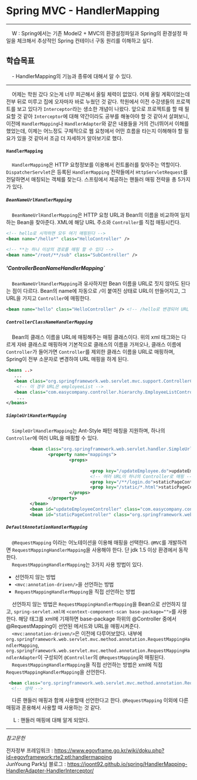 
# Spring MVC -  HandlerMapping

<hr>

&nbsp;&nbsp;&nbsp;&nbsp;W : Spring에서는 기존 Model2 + MVC의 환경설정파일과 Spring의 환경설정 파일을 체크해서 추상적인 Spring 컨테이너 구동 원리를 이해하고 싶다.

## 학습목표
&nbsp;&nbsp;&nbsp;&nbsp;- HandlerMapping의 기능과 종류에 대해서 알 수 있다.

<hr/>

&nbsp;&nbsp;&nbsp;&nbsp;어제는 학원 갔다 오는게 너무 피곤해서 올릴 체력이 없었다. 어제 올릴 계획이었는데 전부 뒤로 미루고 집에 오자마자 바로 누웠던 것 같다. 학원에서 이전 수강생들의 프로젝트를 보고 있다가 `Interceptor`라는 생소한 개념이 나왔다. 앞으로 프로젝트를 할 때 필요할 것 같아 `Interceptor`에 대해 약간이라도 공부를 해놓아야 할 것 같아서 살펴보니, 이전에 `HandlerMapping`나 `HandlerAdapter`와 같은 내용들을 거의 건너뛰어서 이해를 했었는데, 이제는 어느정도 구체적으로 웹 요청에서 어떤 흐름을 타는지 이해해야 할 필요가 있을 것 같아서 조금 더 자세하거 알아보기로 했다.

#### `HandlerMapping`
&nbsp;&nbsp;&nbsp;&nbsp;`HandlerMapping`은 HTTP 요청정보를 이용해서 컨트롤러를 찾아주는 역할이다. `DispatcherServlet`은 등록된 `HandlerMapping` 전략들에서 `HttpServletRequest`를 전달하면서 매칭되는 객체를 찾는다. 스프링에서 제공하는 핸들러 매핑 전략을 총 5가지가 있다.

##### `BeanNameUrlHandlerMapping`
&nbsp;&nbsp;&nbsp;&nbsp;`BeanNameUrlHandlerMapping`은 HTTP 요청 URL과 Bean의 이름을 비교하여 일치하는 Bean을 찾아준다. XML에 해당 URL 주소와 `Controller`를 직접 매핑시킨다.

```xml
<!-- hello로 시작하면 모두 여기 매핑된다 -->
<bean name="/hello*" class="HelloController" />

<!-- **는 하나 이상의 경로를 매핑 할 수 있다 -->
<bean name="/root/**/sub" class="SubController" />
```

##### 'ControllerBeanNameHandlerMapping`
&nbsp;&nbsp;&nbsp;&nbsp;`BeanNameUrlHandlerMapping`과 유사하지만 Bean 이름을 URL로 짓지 않아도 된다는 점이 다르다. Bean의 name에 자동으로 `/`이 붙여진 상태로 URL이 만들어지고, 그 URL을 가지고 `Controller`에 매핑한다.

```xml
<bean name="hello" class="HelloController" /> <!-- /hello로 변경되어 URL 매핑 -->
```

##### `ControllerClassNameHandlerMapping`
&nbsp;&nbsp;&nbsp;&nbsp;Bean의 클래스 이름을 URL에 매핑해주는 매핑 클래스이다. 위의 xml 태그와는 다르게 자바 클래스로 매핑하며 기본적으로 클래스의 이름을 가져오나, 클래스 이름에 `Controller`가 들어가면 `Controller`를 제외한 클래스 이름을 URL로 매핑하며, Spring이 전부 소문자로 변경하여 URL 매핑을 하게 된다.

```xml
<beans ..>
   ...
   <bean class="org.springframework.web.servlet.mvc.support.ControllerClassNameHandlerMapping"/>
    <!-- 이 경우 URL은 employeeList -->
   <bean class="com.easycompany.controller.hierarchy.EmployeeListController"/>
    ...
</beans>
```

##### `SimpleUrlHandlerMapping`
&nbsp;&nbsp;&nbsp;&nbsp;`SimpleUrlHandlerMapping`는 Ant-Style 패턴 매칭을 지원하며, 하나의 `Controller`에 여러 URL을 매핑할 수 있다. 

```xml
         <bean class="org.springframework.web.servlet.handler.SimpleUrlHandlerMapping">
                <property name="mappings">
                        <props>
                    
                                <prop key="/updateEmployee.do">updateEmployeeController</prop>
                                <!-- 여러 URL이 하나의 Controller로 매핑 -->
                                <prop key="/**/login.do">staticPageController</prop>
                                <prop key="/static/*.html">staticPageController</prop>
                        </props>
                </property>
         </bean>
         <bean id="updateEmployeeController" class="com.easycompany.controller.hierarchy.UpdateEmployeeController" />
         <bean id="staticPageController" class="org.springframework.web.servlet.mvc.UrlFilenameViewController" />
```

##### `DefaultAnnotationHandlerMapping`
&nbsp;&nbsp;&nbsp;&nbsp;`@RequestMapping` 이라는 어노테이션을 이용해 매핑을 선택한다. `@MVC`를 개발하려면 `RequestMappingHandlerMapping`을 사용해야 한다. 단 jdk 1.5 이상 환경에서 동작한다.  
&nbsp;&nbsp;&nbsp;&nbsp;`RequestMappingHandlerMapping`는 3가지 사용 방법이 있다.

- 선언하지 않는 방법
- `<mvc:annotation-driven/>`을 선언하는 방법
- `RequestMappingHandlerMapping`을 직접 선언하는 방법

&nbsp;&nbsp;&nbsp;&nbsp;선언하지 않는 방법은 `RequestMappingHandlerMapping`을 Bean으로 선언하지 않고, `spring-servlet.xml에` `<context-component-scan base-package="">`를 사용한다. 해당 태그를 xml에 기재하면 base-package 하위의 @Controller 중에서 @RequestMapping이 선언된 메서드와 URL을 매핑시켜준다.  
&nbsp;&nbsp;&nbsp;&nbsp;`<mvc:annotation-driven/>`은 이전에 다루어보았다. 내부에 `org.springframework.web.servlet.mvc.method.annotation.RequestMappingHandlerMapping`, `org.springframework.web.servlet.mvc.method.annotation.RequestMappingHandlerAdapter`이 구성되어 `@Controller`의 `@RequestMapping`와 매핑된다.  
&nbsp;&nbsp;&nbsp;&nbsp;`RequestMappingHandlerMapping`을 직접 선언하는 방법은 xml에 직접 `RequestMappingHandlerMapping`을 선언한다. 

```xml
 <bean class="org.springframework.web.servlet.mvc.method.annotation.RequestMappingHandlerMapping"/>
  <!-- 생략 -->
 ```

&nbsp;&nbsp;&nbsp;&nbsp;다른 핸들러 매핑과 함께 사용할때 선언한다고 한다. `@RequestMapping` 이외에 다른 매핑과 혼용해서 사용할 때 사용하는 것 같다.

&nbsp;&nbsp;&nbsp;&nbsp; L : 핸들러 매핑에 대해 알게 되었다.

<hr>

_참고문헌_

전자정부 프레임워크 : <https://www.egovframe.go.kr/wiki/doku.php?id=egovframework:rte2:ptl:handlermapping>  
JunYoung Park님 블로그 : <https://joont92.github.io/spring/HandlerMapping-HandlerAdapter-HandlerInterceptor/>
